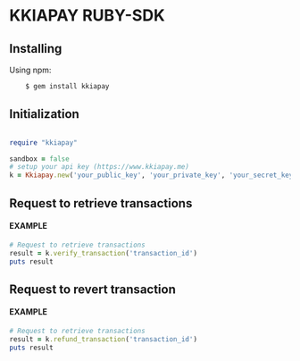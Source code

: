 # KKIAPAY RUBY-SDK

## Installing

Using npm:

```bash
    $ gem install kkiapay
```

## Initialization

```rb

require "kkiapay"

sandbox = false
# setup your api key (https://www.kkiapay.me)
k = Kkiapay.new('your_public_key', 'your_private_key', 'your_secret_key', sandbox)
```

## Request to retrieve transactions

#### EXAMPLE

```rb
# Request to retrieve transactions
result = k.verify_transaction('transaction_id')
puts result
```

## Request to revert transaction

#### EXAMPLE

```rb
# Request to retrieve transactions
result = k.refund_transaction('transaction_id')
puts result
```
